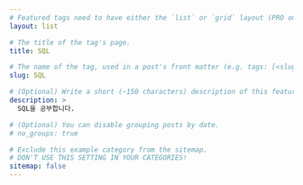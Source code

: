 ```yaml
---
# Featured tags need to have either the `list` or `grid` layout (PRO only).
layout: list

# The title of the tag's page.
title: SQL

# The name of the tag, used in a post's front matter (e.g. tags: [<slug>]).
slug: SQL

# (Optional) Write a short (~150 characters) description of this featured tag.
description: >
  SQL을 공부합니다.

# (Optional) You can disable grouping posts by date.
# no_groups: true

# Exclude this example category from the sitemap.
# DON'T USE THIS SETTING IN YOUR CATEGORIES!
sitemap: false
---
```

